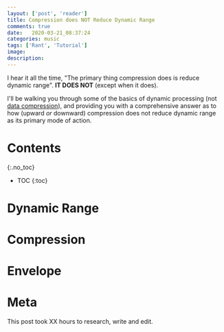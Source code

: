 ```yaml
---
layout: ['post', 'reader']
title: Compression does NOT Reduce Dynamic Range
comments: true
date:   2020-03-21_08:37:24 
categories: music
tags: ['Rant', 'Tutorial']
image:
description:
---
```


I hear it all the time, "The primary thing compression does is reduce dynamic range". **IT DOES NOT** (except when it does).

I'll be walking you through some of the basics of dynamic processing (not [data compression](https://en.wikipedia.org/wiki/Data_compression)), and providing you with a comprehensive answer as to how (upward _or_ downward) compression does not reduce dynamic range as its primary mode of action.

<!--more-->



# Contents
{:.no_toc}
* TOC
{:toc}

# Dynamic Range

# Compression

# Envelope

# Meta

This post took XX hours to research, write and edit.






